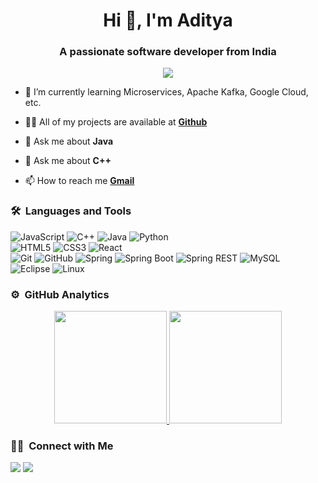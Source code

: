 
<h1 align="center">Hi 👋, I'm Aditya</h1>
<h3 align="center">A passionate software developer from India</h3>
  
<p align="center">
  <img src="https://gpvc.arturio.dev/adityaraj111">
</p>

- 🌱 I’m currently learning Microservices, Apache Kafka, Google Cloud, etc.

- 👨‍💻 All of my projects are available at [**Github**](https://github.com/allen-turing?tab=repositories)

- 💬 Ask me about **Java**
- 💬 Ask me about **C++**

- 📫 How to reach me [**Gmail**](raj21.aditya@gmail.com)


  
### 🛠 &nbsp;Languages and Tools

![JavaScript](https://img.shields.io/badge/-JavaScript-%23F7DF1C?style=for-the-badge&logo=javascript&logoColor=000000&labelColor=%23F7DF1C&color=%23FFCE5A)
![C++](https://img.shields.io/badge/C%2B%2B-00599C?style=for-the-badge&logo=c%2B%2B&logoColor=white)
![Java](https://img.shields.io/badge/-Java-%23E44D27?style=for-the-badge&logo=java&logoColor=ffffff)
![Python](http://img.shields.io/badge/-Python-3776AB?style=for-the-badge&logo=python&logoColor=ffffff)
<br>
![HTML5](https://img.shields.io/badge/-HTML5-%23E44D27?style=for-the-badge&logo=html5&logoColor=ffffff)
![CSS3](https://img.shields.io/badge/-CSS3-%231572B6?style=for-the-badge&logo=css3)
![React](https://img.shields.io/badge/-React-61DAFB?style=for-the-badge&logo=react&logoColor=ffffff)
<br>
![Git](https://img.shields.io/badge/-Git-%23F05032?style=for-the-badge&logo=git&logoColor=%23ffffff)
![GitHub](https://img.shields.io/badge/-GitHub-181717?style=for-the-badge&logo=github)
![Spring](https://img.shields.io/badge/-Spring-339933?style=for-the-badge&logo=spring&logoColor=ffffff)
![Spring Boot](https://img.shields.io/badge/-Spring%20Boot-CB3837?style=for-the-badge&logo=Spring%20Boot)
![Spring REST](https://img.shields.io/badge/-Spring%20Rest-FFCA28?style=for-the-badge&logo=Spring%20Rest&logoColor=ffffff)
![MySQL](https://img.shields.io/badge/MySQL-4EA94B?style=for-the-badge&logo=mysql&logoColor=white)
<br>
![Eclipse](https://img.shields.io/badge/-Eclipse%20Code-007ACC?style=for-the-badge&logo=eclipse&logoColor=ffffff)
![Linux](http://img.shields.io/badge/-Linux-0078D6?style=for-the-badge&logo=linux&logoColor=ffffff)
<br/>

### ⚙️ &nbsp;GitHub Analytics

<p align="center">
<a href="https://github.com/allen-turing">
  <img height="180em" src="https://github-readme-stats-eight-theta.vercel.app/api?username=allen-turing&show_icons=true&theme=algolia&include_all_commits=true&count_private=true"/>
  <img height="180em" src="https://github-readme-stats-eight-theta.vercel.app/api/top-langs/?username=allen-turing&layout=compact&langs_count=8&theme=algolia"/>
</a>
</p>

### 🤝🏻 &nbsp;Connect with Me

<p>
<a href="https://www.linkedin.com/in/aditya-rz/"><img src="https://img.shields.io/badge/-LinkedIn-blue?style=flat&logo=LinkedIn&logoColor=white"/></a>
<a href="mailto:raj21.aditya@gmail.com"><img src="https://img.shields.io/badge/-Gmail-D14836?style=flat&logo=Gmail&logoColor=white"/></a>
</p>
